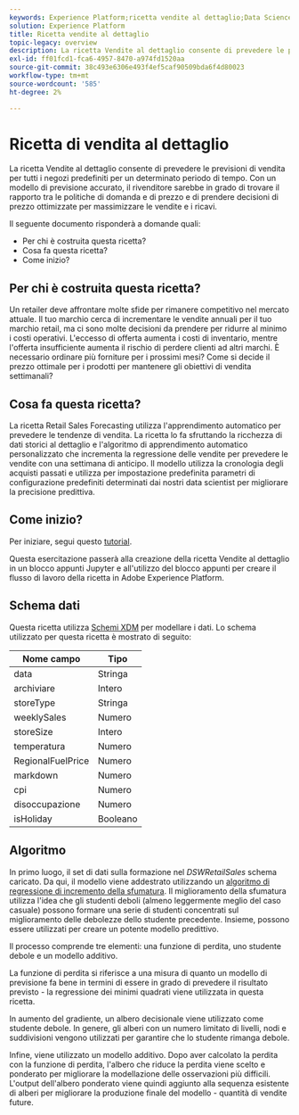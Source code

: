 ```yaml
---
keywords: Experience Platform;ricetta vendite al dettaglio;Data Science Workspace;argomenti popolari;ricette;precostruire ricetta
solution: Experience Platform
title: Ricetta vendite al dettaglio
topic-legacy: overview
description: La ricetta Vendite al dettaglio consente di prevedere le previsioni di vendita per tutti i negozi predefiniti per un determinato periodo di tempo. Con un modello di previsione accurato, il rivenditore sarebbe in grado di trovare il rapporto tra le politiche di domanda e di prezzo e di prendere decisioni di prezzo ottimizzate per massimizzare le vendite e i ricavi.
exl-id: ff01fcd1-fca6-4957-8470-a974fd1520aa
source-git-commit: 38c493e6306e493f4ef5caf90509bda6f4d80023
workflow-type: tm+mt
source-wordcount: '585'
ht-degree: 2%

---
```


# Ricetta di vendita al dettaglio

La ricetta Vendite al dettaglio consente di prevedere le previsioni di vendita per tutti i negozi predefiniti per un determinato periodo di tempo. Con un modello di previsione accurato, il rivenditore sarebbe in grado di trovare il rapporto tra le politiche di domanda e di prezzo e di prendere decisioni di prezzo ottimizzate per massimizzare le vendite e i ricavi.

Il seguente documento risponderà a domande quali:
* Per chi è costruita questa ricetta?
* Cosa fa questa ricetta?
* Come inizio?

## Per chi è costruita questa ricetta?

Un retailer deve affrontare molte sfide per rimanere competitivo nel mercato attuale. Il tuo marchio cerca di incrementare le vendite annuali per il tuo marchio retail, ma ci sono molte decisioni da prendere per ridurre al minimo i costi operativi. L&#39;eccesso di offerta aumenta i costi di inventario, mentre l&#39;offerta insufficiente aumenta il rischio di perdere clienti ad altri marchi. È necessario ordinare più forniture per i prossimi mesi? Come si decide il prezzo ottimale per i prodotti per mantenere gli obiettivi di vendita settimanali?

## Cosa fa questa ricetta?

La ricetta Retail Sales Forecasting utilizza l&#39;apprendimento automatico per prevedere le tendenze di vendita. La ricetta lo fa sfruttando la ricchezza di dati storici al dettaglio e l&#39;algoritmo di apprendimento automatico personalizzato che incrementa la regressione delle vendite per prevedere le vendite con una settimana di anticipo. Il modello utilizza la cronologia degli acquisti passati e utilizza per impostazione predefinita parametri di configurazione predefiniti determinati dai nostri data scientist per migliorare la precisione predittiva.

## Come inizio?

Per iniziare, segui questo [tutorial](../jupyterlab/create-a-model.md).

Questa esercitazione passerà alla creazione della ricetta Vendite al dettaglio in un blocco appunti Jupyter e all&#39;utilizzo del blocco appunti per creare il flusso di lavoro della ricetta in Adobe Experience Platform.

## Schema dati

Questa ricetta utilizza [Schemi XDM](../../xdm/schema/field-dictionary.md) per modellare i dati. Lo schema utilizzato per questa ricetta è mostrato di seguito:

| Nome campo | Tipo |
| --- | --- |
| data | Stringa |
| archiviare | Intero |
| storeType | Stringa |
| weeklySales | Numero |
| storeSize | Intero |
| temperatura | Numero |
| RegionalFuelPrice | Numero |
| markdown | Numero |
| cpi | Numero |
| disoccupazione | Numero |
| isHoliday | Booleano |


## Algoritmo

In primo luogo, il set di dati sulla formazione nel *DSWRetailSales* schema caricato. Da qui, il modello viene addestrato utilizzando un [algoritmo di regressione di incremento della sfumatura](https://scikit-learn.org/stable/modules/generated/sklearn.ensemble.GradientBoostingRegressor.html). Il miglioramento della sfumatura utilizza l&#39;idea che gli studenti deboli (almeno leggermente meglio del caso casuale) possono formare una serie di studenti concentrati sul miglioramento delle debolezze dello studente precedente. Insieme, possono essere utilizzati per creare un potente modello predittivo.

Il processo comprende tre elementi: una funzione di perdita, uno studente debole e un modello additivo.

La funzione di perdita si riferisce a una misura di quanto un modello di previsione fa bene in termini di essere in grado di prevedere il risultato previsto - la regressione dei minimi quadrati viene utilizzata in questa ricetta.

In aumento del gradiente, un albero decisionale viene utilizzato come studente debole. In genere, gli alberi con un numero limitato di livelli, nodi e suddivisioni vengono utilizzati per garantire che lo studente rimanga debole.

Infine, viene utilizzato un modello additivo. Dopo aver calcolato la perdita con la funzione di perdita, l&#39;albero che riduce la perdita viene scelto e ponderato per migliorare la modellazione delle osservazioni più difficili. L&#39;output dell&#39;albero ponderato viene quindi aggiunto alla sequenza esistente di alberi per migliorare la produzione finale del modello - quantità di vendite future.
